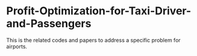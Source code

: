 # Profit-Optimization-for-Taxi-Driver-and-Passengers
This is the related codes and papers to address a specific problem for airports. 